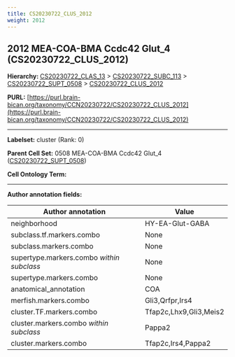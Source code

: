 ```yaml
---
title: CS20230722_CLUS_2012
weight: 2012
---
```

## 2012 MEA-COA-BMA Ccdc42 Glut_4 (CS20230722_CLUS_2012)
<b>Hierarchy: </b>
[CS20230722_CLAS_13](../CS20230722_CLAS_13) >
[CS20230722_SUBC_113](../CS20230722_SUBC_113) >
[CS20230722_SUPT_0508](../CS20230722_SUPT_0508) >
[CS20230722_CLUS_2012](../CS20230722_CLUS_2012)

**PURL:** [https://purl.brain-bican.org/taxonomy/CCN20230722/CS20230722_CLUS_2012](https://purl.brain-bican.org/taxonomy/CCN20230722/CS20230722_CLUS_2012)

---


**Labelset:** cluster (Rank: 0)

**Parent Cell Set:** 0508 MEA-COA-BMA Ccdc42 Glut_4 ([CS20230722_SUPT_0508](../CS20230722_SUPT_0508))



**Cell Ontology Term:** 

[MARKER GENES.]: #


---

[TRANSFERRED ANNOTATIONS.]: #


[AUTHOR ANNOTATION FIELDS.]: #


**Author annotation fields:**

| Author annotation | Value |
|-------------------|-------|
|neighborhood|HY-EA-Glut-GABA|
|subclass.tf.markers.combo|None|
|subclass.markers.combo|None|
|supertype.markers.combo _within subclass_|None|
|supertype.markers.combo|None|
|anatomical_annotation|COA|
|merfish.markers.combo|Gli3,Qrfpr,Irs4|
|cluster.TF.markers.combo|Tfap2c,Lhx9,Gli3,Meis2|
|cluster.markers.combo _within subclass_|Pappa2|
|cluster.markers.combo|Tfap2c,Irs4,Pappa2|
